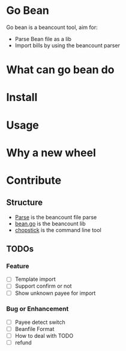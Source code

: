 # Go Bean

Go bean is a beancount tool, aim for:
- Parse Bean file as a lib
- Import bills by using the beancount parser

# What can go bean do

# Install

# Usage

# Why a new wheel

# Contribute
## Structure

- [Parse](./parser) is the beancount file parse
- [bean.go](./bean.go) is the beancount lib
- [chopstick](./cmd/chopstick) is the command line tool

## TODOs
### Feature

- [ ] Template import
- [ ] Support confirm or not
- [ ] Show unknown payee for import

### Bug or Enhancement

- [ ] Payee detect switch
- [ ] Beanfile Format
- [ ] How to deal with TODO
- [ ] refund
